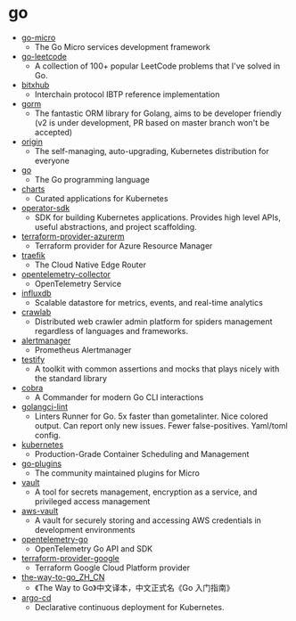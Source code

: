 # go
- [go-micro](https://github.com/micro/go-micro)
  - The Go Micro services development framework
- [go-leetcode](https://github.com/austingebauer/go-leetcode)
  - A collection of 100+ popular LeetCode problems that I've solved in Go.
- [bitxhub](https://github.com/meshplus/bitxhub)
  - Interchain protocol IBTP reference implementation
- [gorm](https://github.com/jinzhu/gorm)
  - The fantastic ORM library for Golang, aims to be developer friendly (v2 is under development, PR based on master branch won't be accepted)
- [origin](https://github.com/openshift/origin)
  - The self-managing, auto-upgrading, Kubernetes distribution for everyone
- [go](https://github.com/golang/go)
  - The Go programming language
- [charts](https://github.com/helm/charts)
  - Curated applications for Kubernetes
- [operator-sdk](https://github.com/operator-framework/operator-sdk)
  - SDK for building Kubernetes applications. Provides high level APIs, useful abstractions, and project scaffolding.
- [terraform-provider-azurerm](https://github.com/terraform-providers/terraform-provider-azurerm)
  - Terraform provider for Azure Resource Manager
- [traefik](https://github.com/containous/traefik)
  - The Cloud Native Edge Router
- [opentelemetry-collector](https://github.com/open-telemetry/opentelemetry-collector)
  - OpenTelemetry Service
- [influxdb](https://github.com/influxdata/influxdb)
  - Scalable datastore for metrics, events, and real-time analytics
- [crawlab](https://github.com/crawlab-team/crawlab)
  - Distributed web crawler admin platform for spiders management regardless of languages and frameworks.
- [alertmanager](https://github.com/prometheus/alertmanager)
  - Prometheus Alertmanager
- [testify](https://github.com/stretchr/testify)
  - A toolkit with common assertions and mocks that plays nicely with the standard library
- [cobra](https://github.com/spf13/cobra)
  - A Commander for modern Go CLI interactions
- [golangci-lint](https://github.com/golangci/golangci-lint)
  - Linters Runner for Go. 5x faster than gometalinter. Nice colored output. Can report only new issues. Fewer false-positives. Yaml/toml config.
- [kubernetes](https://github.com/kubernetes/kubernetes)
  - Production-Grade Container Scheduling and Management
- [go-plugins](https://github.com/micro/go-plugins)
  - The community maintained plugins for Micro
- [vault](https://github.com/hashicorp/vault)
  - A tool for secrets management, encryption as a service, and privileged access management
- [aws-vault](https://github.com/99designs/aws-vault)
  - A vault for securely storing and accessing AWS credentials in development environments
- [opentelemetry-go](https://github.com/open-telemetry/opentelemetry-go)
  - OpenTelemetry Go API and SDK
- [terraform-provider-google](https://github.com/terraform-providers/terraform-provider-google)
  - Terraform Google Cloud Platform provider
- [the-way-to-go_ZH_CN](https://github.com/unknwon/the-way-to-go_ZH_CN)
  - 《The Way to Go》中文译本，中文正式名《Go 入门指南》
- [argo-cd](https://github.com/argoproj/argo-cd)
  - Declarative continuous deployment for Kubernetes.

